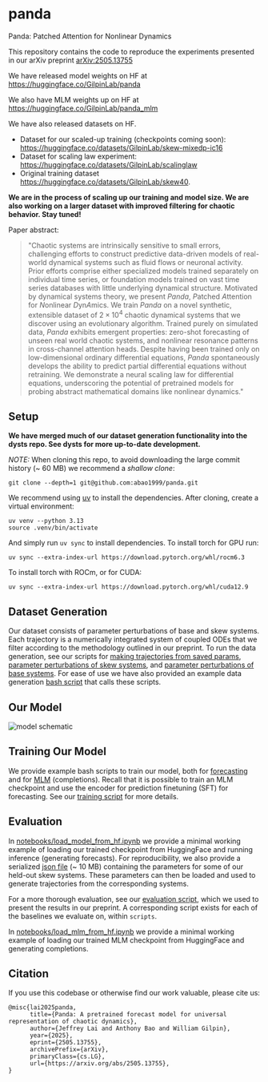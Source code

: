 # panda
Panda: Patched Attention for Nonlinear Dynamics

This repository contains the code to reproduce the experiments presented in our arXiv preprint [arXiv:2505.13755](https://arxiv.org/abs/2505.13755)

We have released model weights on HF at https://huggingface.co/GilpinLab/panda

We also have MLM weights up on HF at https://huggingface.co/GilpinLab/panda_mlm

We have also released datasets on HF. 

- Dataset for our scaled-up training (checkpoints coming soon): https://huggingface.co/datasets/GilpinLab/skew-mixedp-ic16
- Dataset for scaling law experiment: https://huggingface.co/datasets/GilpinLab/scalinglaw
- Original training dataset https://huggingface.co/datasets/GilpinLab/skew40.

**We are in the process of scaling up our training and model size. We are also working on a larger dataset with improved filtering for chaotic behavior. Stay tuned!**

Paper abstract:

>"Chaotic systems are intrinsically sensitive to small errors, challenging efforts to construct predictive data-driven models of real-world dynamical systems such as fluid flows or neuronal activity.
Prior efforts comprise either specialized models trained separately on individual time series, or foundation models trained on vast time series databases with little underlying dynamical structure.
Motivated by dynamical systems theory, we present *Panda*, *P*atched *A*ttention for *N*onlinear *D*yn*A*mics.
We train *Panda* on a novel synthetic, extensible dataset of $2 \times 10^4$ chaotic dynamical systems that we discover using an evolutionary algorithm.
Trained purely on simulated data, *Panda* exhibits emergent properties: zero-shot forecasting of unseen real world chaotic systems, and nonlinear resonance patterns in cross-channel attention heads.
Despite having been trained only on low-dimensional ordinary differential equations, *Panda* spontaneously develops the ability to predict partial differential equations without retraining.
We demonstrate a neural scaling law for differential equations, underscoring the potential of pretrained models for probing abstract mathematical domains like nonlinear dynamics."

## Setup
**We have merged much of our dataset generation functionality into the dysts repo. See dysts for more up-to-date development.**

*NOTE:* When cloning this repo, to avoid downloading the large commit history (~ 60 MB) we recommend a *shallow clone*:

`git clone --depth=1 git@github.com:abao1999/panda.git`

We recommend using [uv](https://docs.astral.sh/uv/getting-started/installation/) to install the dependencies. After cloning, create a virtual environment:
```
uv venv --python 3.13
source .venv/bin/activate
```
And simply run `uv sync` to install dependencies. To install torch for GPU run:
```
uv sync --extra-index-url https://download.pytorch.org/whl/rocm6.3
```
To install torch with ROCm, or for CUDA:
```
uv sync --extra-index-url https://download.pytorch.org/whl/cuda12.9
```


## Dataset Generation
Our dataset consists of parameter perturbations of base and skew systems. Each trajectory is a numerically integrated system of coupled ODEs that we filter according to the methodology outlined in our preprint. To run the data generation, see our scripts for [making trajectories from saved params](https://github.com/abao1999/panda/blob/main/scripts/make_dataset_from_params.py), [parameter perturbations of skew systems](https://github.com/abao1999/panda/blob/main/scripts/make_skew_systems.py), and [parameter perturbations of base systems](https://github.com/abao1999/panda/blob/main/scripts/make_dyst_data.py). For ease of use we have also provided an example data generation [bash script](https://github.com/abao1999/panda/blob/main/scripts/bash_scripts/run_data_generation.sh) that calls these scripts.

## Our Model
![model schematic](data/model_schematic.png)

## Training Our Model
We provide example bash scripts to train our model, both for [forecasting](https://github.com/abao1999/panda/blob/main/scripts/patchtst/run_predict_finetune.sh) and for [MLM](https://github.com/abao1999/panda/blob/main/scripts/patchtst/run_pretrain.sh) (completions). Recall that it is possible to train an MLM checkpoint and use the encoder for prediction finetuning (SFT) for forecasting. See our [training script](https://github.com/abao1999/panda/blob/main/scripts/patchtst/train.py) for more details.

## Evaluation
In [notebooks/load_model_from_hf.ipynb](https://github.com/abao1999/panda/blob/main/notebooks/load_model_from_hf.ipynb) we provide a minimal working example of loading our trained checkpoint from HuggingFace and running inference (generating forecasts). For reproducibility, we also provide a serialized [json file](https://github.com/abao1999/panda/blob/main/data/params_test_zeroshot/filtered_params_dict.json) (~ 10 MB) containing the parameters for some of our held-out skew systems. These parameters can then be loaded and used to generate trajectories from the corresponding systems.

For a more thorough evaluation, see our [evaluation script](https://github.com/abao1999/panda/blob/main/scripts/patchtst/evaluate.py), which we used to present the results in our preprint. A corresponding script exists for each of the baselines we evaluate on, within `scripts`.

In [notebooks/load_mlm_from_hf.ipynb](https://github.com/abao1999/panda/blob/main/notebooks/load_mlm_from_hf.ipynb) we provide a minimal working example of loading our trained MLM checkpoint from HuggingFace and generating completions.

## Citation
If you use this codebase or otherwise find our work valuable, please cite us:
```
@misc{lai2025panda,
      title={Panda: A pretrained forecast model for universal representation of chaotic dynamics}, 
      author={Jeffrey Lai and Anthony Bao and William Gilpin},
      year={2025},
      eprint={2505.13755},
      archivePrefix={arXiv},
      primaryClass={cs.LG},
      url={https://arxiv.org/abs/2505.13755}, 
}
```
